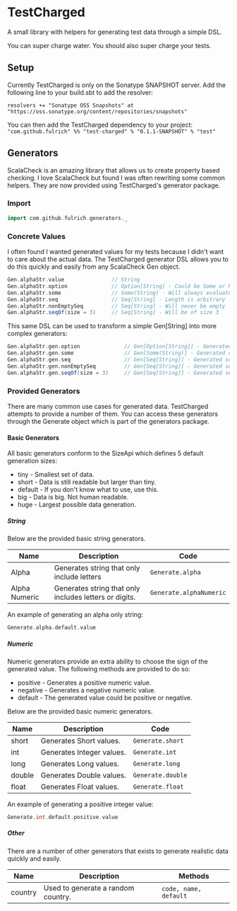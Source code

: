 # TestCharged
A small library with helpers for generating test data through a simple DSL.

You can super charge water.  You should also super charge your tests.

## Setup
Currently TestCharged is only on the Sonatype SNAPSHOT server. 
Add the following line to your build.sbt to add the resolver:

`resolvers += "Sonatype OSS Snapshots" at "https://oss.sonatype.org/content/repositories/snapshots"`

You can then add the TestCharged dependency to your project:
`"com.github.fulrich" %% "test-charged" % "0.1.1-SNAPSHOT" % "test"`

## Generators
ScalaCheck is an amazing library that allows us to create property based checking. 
I love ScalaCheck but found I was often rewriting some common helpers.
They are now provided using TestCharged's generator package.

### Import
```scala
import com.github.fulrich.generators._
```

### Concrete Values
I often found I wanted generated values for my tests because I didn't want to care about the actual data. The TestCharged generator DSL allows you to do this quickly and easily from any ScalaCheck Gen object.

```scala
Gen.alphaStr.value               // String
Gen.alphaStr.option              // Option[String] - Could be Some or None
Gen.alphaStr.some                // Some(String) - Will always evaluate to Some
Gen.alphaStr.seq                 // Seq[String] - Length is arbitrary
Gen.alphaStr.nonEmptySeq         // Seq[String] - Will never be empty
Gen.alphaStr.seqOf(size = 3)     // Seq[String] - Will be of size 3
``` 

This same DSL can be used to transform a simple Gen[String] into more complex generators:

```scala
Gen.alphaStr.gen.option              // Gen[Option[String]] - Generated option could be Some or None
Gen.alphaStr.gen.some                // Gen[Some(String)] - Generated option will always evaluate to Some
Gen.alphaStr.gen.seq                 // Gen[Seq[String]] - Generated sequence's length is arbitrary
Gen.alphaStr.gen.nonEmptySeq         // Gen[Seq[String]] - Generated sequence will never be empty
Gen.alphaStr.gen.seqOf(size = 3)     // Gen[Seq[String]] - Generated sequence will be of size 3
```

### Provided Generators
There are many common use cases for generated data.  TestCharged attempts to provide a number of them.
You can access these generators through the Generate object which is part of the generators package.

#### Basic Generators
All basic generators conform to the SizeApi which defines 5 default generation sizes:

* tiny - Smallest set of data.
* short - Data is still readable but larger than tiny.
* default - If you don't know what to use, use this.
* big - Data is big.  Not human readable.
* huge - Largest possible data generation.

##### String
Below are the provided basic string generators.

Name | Description | Code
---- | ----------- | ----
Alpha | Generates string that only include letters | `Generate.alpha`
Alpha Numeric | Generates string that only includes letters or digits. | `Generate.alphaNumeric`

An example of generating an alpha only string:
```scala
Generate.alpha.default.value
```

##### Numeric
Numeric generators provide an extra ability to choose the sign of the generated value.
The following methods are provided to do so:

* positive - Generates a positive numeric value.
* negative - Generates a negative numeric value.
* default - The generated value could be positive or negative.

Below are the provided basic numeric generators.

Name | Description | Code
---- | ----------- | ----
short | Generates Short values. | `Generate.short`
int | Generates Integer values. | `Generate.int`
long | Generates Long values. | `Generate.long`
double | Generates Double values. | `Generate.double`
float | Generates Float values. | `Generate.float`

An example of generating a positive integer value:
```scala
Generate.int.default.positive.value
```

##### Other
There are a number of other generators that exists to generate realistic data quickly and easily.

Name | Description | Methods
---- | ----------- | ----
country | Used to generate a random country. | `code, name, default`

